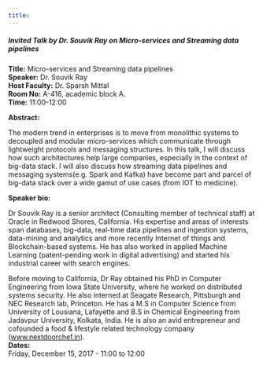```yaml
---
title: 
---
```


##### **Invited Talk by Dr. Souvik Ray on Micro-services and Streaming data pipelines**
**Title:** Micro-services and Streaming data pipelines  
**Speaker:** Dr. Souvik Ray  
**Host Faculty:**  Dr. Sparsh Mittal  
**Room No:** A-416, academic block A.  
**Time:** 11:00-12:00  
 
**Abstract:**

The modern trend in enterprises is to move from monolithic systems to decoupled and modular micro-services which communicate through lightweight protocols and messaging structures. In this talk, I will discuss how such architectures help large companies, especially in the context of big-data stack. I will also discuss how streaming data pipelines and messaging systems(e.g. Spark and Kafka) have become part and parcel of big-data stack over a wide gamut of use cases (from IOT to medicine).

 
**Speaker bio:**

Dr Souvik Ray is a senior architect (Consulting member of technical staff) at Oracle in Redwood Shores, California. His expertise and areas of interests span databases, big-data, real-time data pipelines and ingestion systems, data-mining and analytics and more recently Internet of things and Blockchain-based systems. He has also worked in applied Machine Learning (patent-pending work in digital advertising) and started his industrial career with search engines.
 
Before moving to California, Dr Ray obtained his PhD in Computer Engineering from Iowa State University, where he worked on distributed systems security. He also interned at Seagate Research, Pittsburgh and NEC Research lab, Princeton. He has a M.S in Computer Science from University of Lousiana, Lafayette and B.S in Chemical Engineering from Jadavpur University, Kolkata, India. He is also an avid entrepreneur and cofounded a food & lifestyle related technology company (www.nextdoorchef.in).  
**Dates:**  
Friday, December 15, 2017 - 11:00 to 12:00